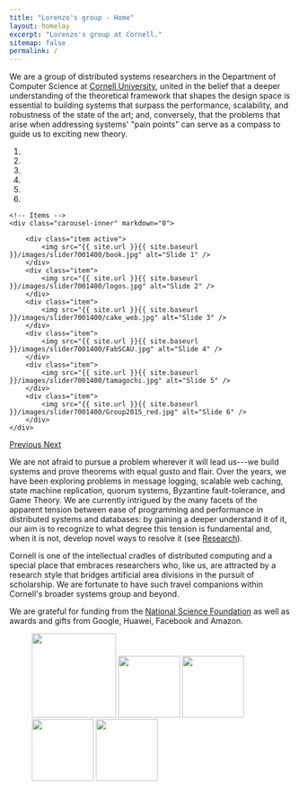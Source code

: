 ```yaml
---
title: "Lorenzo's group - Home"
layout: homelay
excerpt: "Lorenzo's group at Cornell."
sitemap: false
permalink: /
---
```


We are a group of distributed systems researchers in the Department of
Computer Science at [Cornell University](https://www.cs.cornell.edu),
united in the belief that a deeper understanding of the theoretical
framework that shapes the design space is essential to building
systems that surpass the performance, scalability, and robustness of
the state of the art; and, conversely, that the problems that arise
when addressing systems' "pain points" can serve as a compass to
guide us to exciting new theory.

<div markdown="0" id="carousel" class="carousel slide" data-ride="carousel" data-interval="5000" data-pause="hover" >
    <!-- Menu -->
    <ol class="carousel-indicators">
        <li data-target="#carousel" data-slide-to="0" class="active"></li>
        <li data-target="#carousel" data-slide-to="1"></li>
        <li data-target="#carousel" data-slide-to="2"></li>
        <li data-target="#carousel" data-slide-to="3"></li>
        <li data-target="#carousel" data-slide-to="4"></li>
        <li data-target="#carousel" data-slide-to="5"></li>
    </ol>

    <!-- Items -->
    <div class="carousel-inner" markdown="0">

        <div class="item active">
            <img src="{{ site.url }}{{ site.baseurl }}/images/slider7001400/book.jpg" alt="Slide 1" />
        </div>
        <div class="item">
            <img src="{{ site.url }}{{ site.baseurl }}/images/slider7001400/logos.jpg" alt="Slide 2" />
        </div>
        <div class="item">
            <img src="{{ site.url }}{{ site.baseurl }}/images/slider7001400/cake_web.jpg" alt="Slide 3" />
        </div>
        <div class="item">
            <img src="{{ site.url }}{{ site.baseurl }}/images/slider7001400/FabSCAU.jpg" alt="Slide 4" />
        </div>
        <div class="item">
            <img src="{{ site.url }}{{ site.baseurl }}/images/slider7001400/tamagochi.jpg" alt="Slide 5" />
        </div>
        <div class="item">
            <img src="{{ site.url }}{{ site.baseurl }}/images/slider7001400/Group2015_red.jpg" alt="Slide 6" />
        </div>
    </div> 
  <a class="left carousel-control" href="#carousel" role="button" data-slide="prev">
    <span class="glyphicon glyphicon-chevron-left" aria-hidden="true"></span>
    <span class="sr-only">Previous</span>
  </a>
  <a class="right carousel-control" href="#carousel" role="button" data-slide="next">
    <span class="glyphicon glyphicon-chevron-right" aria-hidden="true"></span>
    <span class="sr-only">Next</span>
  </a>
</div>

We are not afraid to pursue a problem wherever it will lead us---we
build systems and prove theorems with equal gusto and flair. Over the
years, we have been exploring problems in message logging, scalable
web caching, state machine replication, quorum systems, Byzantine
fault-tolerance, and Game Theory. We are currently intrigued by the
many facets of the apparent tension between ease of programming and
performance in distributed systems and databases: by gaining a deeper
understand it of it, our aim is to recognize to what degree this
tension is fundamental and, when it is not, develop novel ways to
resolve it (see [Research](research)).

Cornell is one of the intellectual cradles of distributed computing and a
special place that embraces researchers who, like us, are attracted by
a research style that bridges artificial area divisions in the pursuit
of scholarship. We are fortunate to have such travel companions within
Cornell's broader systems group and beyond.

We are grateful for funding from the [National Science
Foundation](http:/www.nsf.gov) as well as awards and gifts from
Google, Huawei, Facebook and Amazon.


<figure class="fifth">
  <img src="{{ site.url }}{{ site.baseurl }}/images/logopic/NSF_Logo.png" style="width: 150px">
  <img src="{{ site.url }}{{ site.baseurl }}/images/logopic/google-logo.png" style="width: 110px">
  <img src="{{ site.url }}{{ site.baseurl }}/images/logopic/huawei-logo.png" style="width: 110px">
  <img src="{{ site.url }}{{ site.baseurl }}/images/logopic/facebook-logo.png" style="width: 110px">
  <img src="{{ site.url }}{{ site.baseurl }}/images/logopic/amazon-logo.png" style="width: 110px">
</figure>






